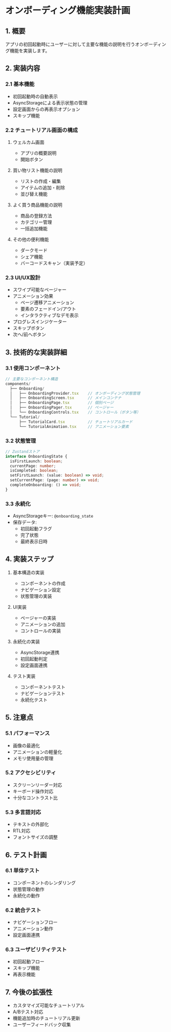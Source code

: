 # オンボーディング機能実装計画

## 1. 概要
アプリの初回起動時にユーザーに対して主要な機能の説明を行うオンボーディング機能を実装します。

## 2. 実装内容

### 2.1 基本機能
- 初回起動時の自動表示
- AsyncStorageによる表示状態の管理
- 設定画面からの再表示オプション
- スキップ機能

### 2.2 チュートリアル画面の構成
1. ウェルカム画面
   - アプリの概要説明
   - 開始ボタン

2. 買い物リスト機能の説明
   - リストの作成・編集
   - アイテムの追加・削除
   - 並び替え機能

3. よく買う商品機能の説明
   - 商品の登録方法
   - カテゴリー管理
   - 一括追加機能

4. その他の便利機能
   - ダークモード
   - シェア機能
   - バーコードスキャン（実装予定）

### 2.3 UI/UX設計
- スワイプ可能なページャー
- アニメーション効果
  - ページ遷移アニメーション
  - 要素のフェードイン/アウト
  - インタラクティブなデモ表示
- プログレスインジケーター
- スキップボタン
- 次へ/前へボタン

## 3. 技術的な実装詳細

### 3.1 使用コンポーネント
```typescript
// 主要なコンポーネント構造
components/
  ├── Onboarding/
  │   ├── OnboardingProvider.tsx    // オンボーディング状態管理
  │   ├── OnboardingScreen.tsx      // メインコンテナ
  │   ├── OnboardingPage.tsx        // 個別ページ
  │   ├── OnboardingPager.tsx       // ページャー
  │   └── OnboardingControls.tsx    // コントロール（ボタン等）
  └── Tutorial/
      ├── TutorialCard.tsx          // チュートリアルカード
      └── TutorialAnimation.tsx     // アニメーション要素
```

### 3.2 状態管理
```typescript
// Zustandストア
interface OnboardingState {
  isFirstLaunch: boolean;
  currentPage: number;
  isCompleted: boolean;
  setFirstLaunch: (value: boolean) => void;
  setCurrentPage: (page: number) => void;
  completeOnboarding: () => void;
}
```

### 3.3 永続化
- AsyncStorageキー: `@onboarding_state`
- 保存データ:
  - 初回起動フラグ
  - 完了状態
  - 最終表示日時

## 4. 実装ステップ

1. 基本構造の実装
   - コンポーネントの作成
   - ナビゲーション設定
   - 状態管理の実装

2. UI実装
   - ページャーの実装
   - アニメーションの追加
   - コントロールの実装

3. 永続化の実装
   - AsyncStorage連携
   - 初回起動判定
   - 設定画面連携

4. テスト実装
   - コンポーネントテスト
   - ナビゲーションテスト
   - 永続化テスト

## 5. 注意点

### 5.1 パフォーマンス
- 画像の最適化
- アニメーションの軽量化
- メモリ使用量の管理

### 5.2 アクセシビリティ
- スクリーンリーダー対応
- キーボード操作対応
- 十分なコントラスト比

### 5.3 多言語対応
- テキストの外部化
- RTL対応
- フォントサイズの調整

## 6. テスト計画

### 6.1 単体テスト
- コンポーネントのレンダリング
- 状態管理の動作
- 永続化の動作

### 6.2 統合テスト
- ナビゲーションフロー
- アニメーション動作
- 設定画面連携

### 6.3 ユーザビリティテスト
- 初回起動フロー
- スキップ機能
- 再表示機能

## 7. 今後の拡張性
- カスタマイズ可能なチュートリアル
- A/Bテスト対応
- 機能追加時のチュートリアル更新
- ユーザーフィードバック収集 